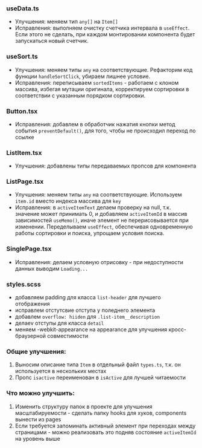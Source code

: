 ### useData.ts
* Улучшения: меняем тип `any[]` на `Item[]`
* Исправления: выполняем очистку счетчика интервала в `useEffect`. Если этого не сделать, при каждом монтировании компонента будет запускаться новый счетчик.

### useSort.ts
* Улучшения: меняем типы `any` на соответствующие. Рефакторим код функции `handleSortClick`, убираем лишнее условие.
* Исправления: переписываем `sortedItems` - работаем с клоном массива, избегая мутации оригинала, корректируем сортировки в соответствии с указанным порядком сортировки.

### Button.tsx
* Исправления: добавлем в обработчик нажатия кнопки метод события `preventDefault()`, для того, чтобы не происходил переход по ссылке

### ListItem.tsx
* Улучшения: добавлены типы передаваемых пропсов для компонента

### ListPage.tsx
* Улучшения: меняем типы `any` на соответствующие. Используем `item.id` вместо индекса массива для `key`
* Исправления: в `activeItemText` делаем проверку на null, т.к. значение может принимать 0, и добавляем `activeItemId` в массив зависимостей `useMemo()`, иначе элемент не перерисовывается при изменении. Переделываем `useEffect`, обеспечивая одновременную работы сортировки и поиска, упрощаем условия поиска.

### SinglePage.tsx
* Исправления: делаем условную отрисовку - при недоступности данных выводим `Loading...` 

### styles.scss
- добавляем padding для класса `list-header` для лучшего отображения
- исправлем отстутсвие отступа у поледнего элемента
- добавлем `overflow: hiiden` для `.list-item__description`
- делаеv отступы для класса `detail`
- меняем -webkit-appearance на appearance для улучшения кросс-браузерной совместимости

### Общие улучшения:
1. Выносим описание типа `Item` в отдельный файл `types.ts`, т.к. он используется в нескольких местах
2. Пропс `isactive` переименован в `isActive` для лучшей читаемости

### Что можно улучшить:
1. Изменить структуру папок в проекте для улучшения масштабируемости - сделать папку hooks для хуков, components вынести из pages
2. Если требуется запоминать активный элемент при переходах между страницами - можно реализовать это подняв состояние `activeItemId` на уровень выше